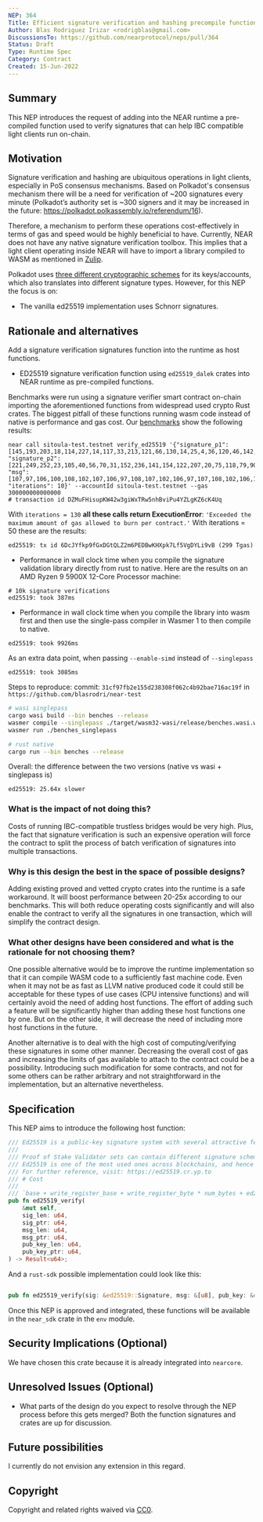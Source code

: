```yaml
---
NEP: 364
Title: Efficient signature verification and hashing precompile functions
Author: Blas Rodriguez Irizar <rodrigblas@gmail.com>
DiscussionsTo: https://github.com/nearprotocol/neps/pull/364
Status: Draft
Type: Runtime Spec
Category: Contract
Created: 15-Jun-2022
---
```


## Summary

This NEP introduces the request of adding into the NEAR runtime a pre-compiled
function used to verify signatures that can help IBC compatible light clients run on-chain.

## Motivation

Signature verification and hashing are ubiquitous operations in light clients,
especially in PoS consensus mechanisms. Based on Polkadot's consensus mechanism
there will be a need for verification of ~200 signatures every minute
(Polkadot’s authority set is ~300 signers and it may be increased in the future: https://polkadot.polkassembly.io/referendum/16).

Therefore, a mechanism to perform these operations cost-effectively in terms
of gas and speed would be highly beneficial to have. Currently, NEAR does not have any native signature verification toolbox.
This implies that a light client operating inside NEAR will have to import a library
compiled to WASM as mentioned in [Zulip](https://near.zulipchat.com/#narrow/stream/295302-general/topic/light_client).

Polkadot uses [three different cryptographic schemes](https://wiki.polkadot.network/docs/learn-keys)
for its keys/accounts, which also translates into different signature types. However, for this NEP the focus is on:

- The vanilla ed25519 implementation uses Schnorr signatures.

## Rationale and alternatives

Add a signature verification signatures function into the runtime as host functions.

- ED25519 signature verification function using `ed25519_dalek` crates into NEAR runtime as pre-compiled functions.

Benchmarks were run using a signature verifier smart contract on-chain importing the aforementioned functions from
widespread used crypto Rust crates. The biggest pitfall of these functions running wasm code instead of native
is performance and gas cost. Our [benchmarks](https://github.com/blasrodri/near-test) show the following results:

```log
near call sitoula-test.testnet verify_ed25519 '{"signature_p1": [145,193,203,18,114,227,14,117,33,213,121,66,130,14,25,4,36,120,46,142,226,215,7,66,122,112,97,30,249,135,61,165], "signature_p2": [221,249,252,23,105,40,56,70,31,152,236,141,154,122,207,20,75,118,79,90,168,6,221,122,213,29,126,196,216,104,191,6], "msg": [107,97,106,100,108,102,107,106,97,108,107,102,106,97,107,108,102,106,100,107,108,97,100,106,102,107,108,106,97,100,115,107], "iterations": 10}' --accountId sitoula-test.testnet --gas 300000000000000
# transaction id DZMuFHisupKW42w3giWxTRw5nhBviPu4YZLgKZ6cK4Uq
```

With `iterations = 130` **all these calls return ExecutionError**: `'Exceeded the maximum amount of gas allowed to burn per contract.'`
With iterations = 50 these are the results:

```
ed25519: tx id 6DcJYfkp9fGxDGtQLZ2m6PEDBwKHXpk7Lf5VgDYLi9vB (299 Tgas)
```

- Performance in wall clock time when you compile the signature validation library directly from rust to native.
  Here are the results on an AMD Ryzen 9 5900X 12-Core Processor machine:

```
# 10k signature verifications
ed25519: took 387ms
```

- Performance in wall clock time when you compile the library into wasm first and then use the single-pass compiler in Wasmer 1 to then compile to native.

```
ed25519: took 9926ms
```

As an extra data point, when passing `--enable-simd` instead of `--singlepass`

```
ed25519: took 3085ms
```

Steps to reproduce:
commit: `31cf97fb2e155d238308f062c4b92bae716ac19f` in `https://github.com/blasrodri/near-test`

```sh
# wasi singlepass
cargo wasi build --bin benches --release
wasmer compile --singlepass ./target/wasm32-wasi/release/benches.wasi.wasm -o benches_singlepass
wasmer run ./benches_singlepass
```

```sh
# rust native
cargo run --bin benches --release
```

Overall: the difference between the two versions (native vs wasi + singlepass is)

```
ed25519: 25.64x slower
```

### What is the impact of not doing this?

Costs of running IBC-compatible trustless bridges would be very high. Plus, the fact that signature verification
is such an expensive operation will force the contract to split the process of batch verification of signatures
into multiple transactions.

### Why is this design the best in the space of possible designs?

Adding existing proved and vetted crypto crates into the runtime is a safe workaround. It will boost performance
between 20-25x according to our benchmarks. This will both reduce operating costs significantly and will also
enable the contract to verify all the signatures in one transaction, which will simplify the contract design.

### What other designs have been considered and what is the rationale for not choosing them?

One possible alternative would be to improve the runtime implementation so that it can compile WASM code to a sufficiently
fast machine code. Even when it may not be as fast as LLVM native produced code it could still be acceptable for
these types of use cases (CPU intensive functions) and will certainly avoid the need of adding host functions.
The effort of adding such a feature will be significantly higher than adding these host functions one by one.
But on the other side, it will decrease the need of including more host functions in the future.

Another alternative is to deal with the high cost of computing/verifying these signatures in some other manner.
Decreasing the overall cost of gas and increasing the limits of gas available to attach to the contract could be a possibility.
Introducing such modification for some contracts, and not for some others can be rather arbitrary
and not straightforward in the implementation, but an alternative nevertheless.

## Specification

This NEP aims to introduce the following host function:

```rust
/// Ed25519 is a public-key signature system with several attractive features
///
/// Proof of Stake Validator sets can contain different signature schemes.
/// Ed25519 is one of the most used ones across blockchains, and hence it's importance to be added.
/// For further reference, visit: https://ed25519.cr.yp.to
/// # Cost
///
/// `base + write_register_base + write_register_byte * num_bytes + ed25519_verify_base + ed25519_verify_byte * num_bytes`
pub fn ed25519_verify(
    &mut self,
    sig_len: u64,
    sig_ptr: u64,
    msg_len: u64,
    msg_ptr: u64,
    pub_key_len: u64,
    pub_key_ptr: u64,
) -> Result<u64>;
```

And a `rust-sdk` possible implementation could look like this:

```rs

pub fn ed25519_verify(sig: &ed25519::Signature, msg: &[u8], pub_key: &ed25519::Public) -> bool;

```

Once this NEP is approved and integrated, these functions will be available in the `near_sdk` crate in the
`env` module.

## Security Implications (Optional)

We have chosen this crate because it is already integrated into `nearcore`.

## Unresolved Issues (Optional)

- What parts of the design do you expect to resolve through the NEP process before this gets merged?
  Both the function signatures and crates are up for discussion.

## Future possibilities

I currently do not envision any extension in this regard.

## Copyright

[copyright]: #copyright

Copyright and related rights waived via [CC0](https://creativecommons.org/publicdomain/zero/1.0/).
